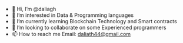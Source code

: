 - 👋 Hi, I’m @daliagh
- 👀 I’m interested in Data & Programming languages
- 🌱 I’m currently learning Blockchain Technology and Smart contracts
- 💞️ I’m looking to collaborate on some Experienced programmers
- 📫 How to reach me Email: daliath44@gmail.com

<!---
daliagh/daliagh is a ✨ special ✨ repository because its `README.md` (this file) appears on your GitHub profile.
You can click the Preview link to take a look at your changes.
--->
